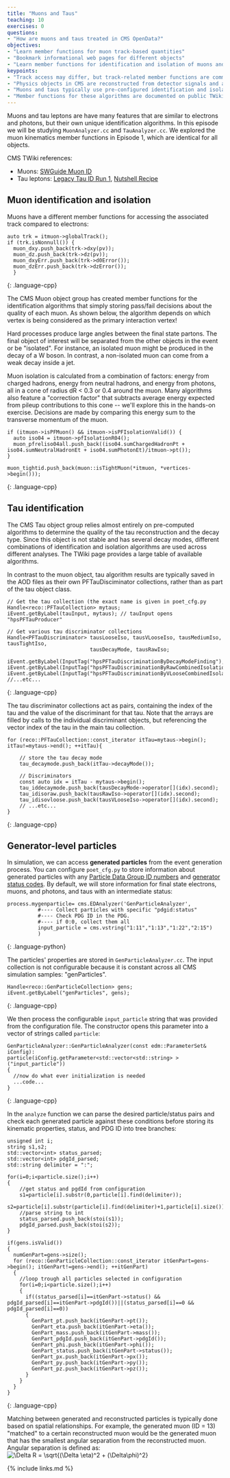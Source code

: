 ```yaml
---
title: "Muons and Taus"
teaching: 10
exercises: 0
questions:
- "How are muons and taus treated in CMS OpenData?"
objectives:
- "Learn member functions for muon track-based quantities"
- "Bookmark informational web pages for different objects"
- "Learn member functions for identification and isolation of muons and taus"
keypoints:
- "Track access may differ, but track-related member functions are common across objects."
- "Physics objects in CMS are reconstructed from detector signals and are never 100% certain!"
- "Muons and taus typically use pre-configured identification and isolation variable member functions."
- "Member functions for these algorithms are documented on public TWiki pages."
---
```


Muons and tau leptons are have many features that are similar to electrons and photons, but their own unique identification algorithms. In this episode we will be studying `MuonAnalyzer.cc` and `TauAnalyzer.cc`. We explored the muon kinematics member functions in Episode 1, which are identical for all objects. 

CMS TWiki references:
 * Muons: [SWGuide Muon ID](https://twiki.cern.ch/twiki/bin/view/CMSPublic/SWGuideMuonId)
 * Tau leptons: [Legacy Tau ID Run 1](https://twiki.cern.ch/twiki/bin/view/CMSPublic/WorkBookPFTauTagging#Legacy_Tau_ID_Run_I), [Nutshell Recipe](https://twiki.cern.ch/twiki/bin/view/CMSPublic/NutShellRecipeFor5312AndNewer)

## Muon identification and isolation

Muons have a different member functions for accessing the associated track compared to electrons:

~~~
auto trk = itmuon->globalTrack();
if (trk.isNonnull()) {
  muon_dxy.push_back(trk->dxy(pv));
  muon_dz.push_back(trk->dz(pv));
  muon_dxyErr.push_back(trk->d0Error());
  muon_dzErr.push_back(trk->dzError());
  }
~~~
{: .language-cpp}

The CMS Muon object group has created member functions for the identification algorithms that simply
storing pass/fail decisions about the quality of each muon. As shown below, the algorithm depends
on which vertex is being considered as the primary interaction vertex!

Hard processes produce large angles between the final state partons. The final object of interest will be separated from 
the other objects in the event or be "isolated". For instance, an isolated muon might be produced in the decay of a W boson.
In contrast, a non-isolated muon can come from a weak decay inside a jet. 

Muon isolation is calculated from a combination of factors: energy from charged hadrons, energy from
neutral hadrons, and energy from photons, all in a cone of radius dR < 0.3 or 0.4 around
the muon. Many algorithms also feature a "correction factor" that subtracts average energy expected
from pileup contributions to this cone -- we'll explore this in the hands-on exercise. Decisions are made by comparing this energy sum to the
transverse momentum of the muon. 

~~~
if (itmuon->isPFMuon() && itmuon->isPFIsolationValid()) {
  auto iso04 = itmuon->pfIsolationR04();
  muon_pfreliso04all.push_back((iso04.sumChargedHadronPt + iso04.sumNeutralHadronEt + iso04.sumPhotonEt)/itmuon->pt());
}

muon_tightid.push_back(muon::isTightMuon(*itmuon, *vertices->begin()));
~~~
{: .language-cpp}

## Tau identification

The CMS Tau object group relies almost entirely on pre-computed algorithms to determine the
quality of the tau reconstruction and the decay type. Since this object is not stable and has
several decay modes, different combinations of identification and isolation algorithms are
used across different analyses. The TWiki page provides a large table of available algorithms.

In contrast to the muon object, tau algorithm results are typically saved in the AOD files
as their own PFTauDisciminator collections, rather than as part of the tau object class.

~~~
// Get the tau collection (the exact name is given in poet_cfg.py
Handle<reco::PFTauCollection> mytaus;
iEvent.getByLabel(tauInput, mytaus); // tauInput opens "hpsPFTauProducer"

// Get various tau discriminator collections
Handle<PFTauDiscriminator> tausLooseIso, tausVLooseIso, tausMediumIso, tausTightIso,
                           tausDecayMode, tausRawIso;

iEvent.getByLabel(InputTag("hpsPFTauDiscriminationByDecayModeFinding"),tausDecayMode);
iEvent.getByLabel(InputTag("hpsPFTauDiscriminationByRawCombinedIsolationDBSumPtCorr"),tausRawIso);
iEvent.getByLabel(InputTag("hpsPFTauDiscriminationByVLooseCombinedIsolationDBSumPtCorr"),tausVLooseIso);
//...etc...
~~~
{: .language-cpp}

The tau discriminator collections act as pairs, containing the index of the tau and the value
of the discriminant for that tau. Note that the arrays are filled by calls to the individual
discriminant objects, but referencing the vector index of the tau in the main tau collection.

~~~
for (reco::PFTauCollection::const_iterator itTau=mytaus->begin(); itTau!=mytaus->end(); ++itTau){

    // store the tau decay mode
    tau_decaymode.push_back(itTau->decayMode());

    // Discriminators
    const auto idx = itTau - mytaus->begin();
    tau_iddecaymode.push_back(tausDecayMode->operator[](idx).second);
    tau_idisoraw.push_back(tausRawIso->operator[](idx).second);
    tau_idisovloose.push_back(tausVLooseIso->operator[](idx).second);    
    // ...etc...
}
~~~
{: .language-cpp}


## Generator-level particles

In simulation, we can access **generated particles** from the event generation process. 
You can configure `poet_cfg.py` to store information about generated particles with any [Particle Data Group ID numbers](https://pdg.lbl.gov/2021/reviews/rpp2020-rev-monte-carlo-numbering.pdf) and [generator status codes](https://twiki.cern.ch/twiki/bin/view/CMSPublic/WorkBookGenParticleCandidate).
By default, we will store information for final state electrons, muons, and photons, and taus with an intermediate status:
~~~
process.mygenparticle= cms.EDAnalyzer('GenParticleAnalyzer',
          #---- Collect particles with specific "pdgid:status"
          #---- Check PDG ID in the PDG.
          #---- if 0:0, collect them all 
          input_particle = cms.vstring("1:11","1:13","1:22","2:15")
          )
~~~
{: .language-python}

The particles' properties are stored in `GenParticleAnalyzer.cc`. The input collection is not configurable because it is constant across all CMS simulation
samples: "genParticles". 
~~~
Handle<reco::GenParticleCollection> gens;
iEvent.getByLabel("genParticles", gens);
~~~
{: .language-cpp}

We then process the configurable `input_particle` string that was provided from the configuration file. The constructor opens this parameter into a vector of strings called `particle`:
~~~
GenParticleAnalyzer::GenParticleAnalyzer(const edm::ParameterSet& iConfig):
particle(iConfig.getParameter<std::vector<std::string> >("input_particle"))
{
  //now do what ever initialization is needed
  ...code...
}
~~~
{: .language-cpp}

In the `analyze` function we can parse the desired particle/status pairs and check each generated particle against these conditions before storing its kinematic properties, status, and PDG ID into tree branches:
~~~
unsigned int i;
string s1,s2;
std::vector<int> status_parsed;
std::vector<int> pdgId_parsed;
std::string delimiter = ":";

for(i=0;i<particle.size();i++)
{
    //get status and pgdId from configuration
    s1=particle[i].substr(0,particle[i].find(delimiter));
    s2=particle[i].substr(particle[i].find(delimiter)+1,particle[i].size());
    //parse string to int
    status_parsed.push_back(stoi(s1));
    pdgId_parsed.push_back(stoi(s2));
}

if(gens.isValid())
{
  numGenPart=gens->size();
  for (reco::GenParticleCollection::const_iterator itGenPart=gens->begin(); itGenPart!=gens->end(); ++itGenPart)
  {
    //loop trough all particles selected in configuration
    for(i=0;i<particle.size();i++)
    {
      if((status_parsed[i]==itGenPart->status() && pdgId_parsed[i]==itGenPart->pdgId())||(status_parsed[i]==0 && pdgId_parsed[i]==0))
      {
        GenPart_pt.push_back(itGenPart->pt());
        GenPart_eta.push_back(itGenPart->eta());
        GenPart_mass.push_back(itGenPart->mass());
        GenPart_pdgId.push_back(itGenPart->pdgId());
        GenPart_phi.push_back(itGenPart->phi());
        GenPart_status.push_back(itGenPart->status());
        GenPart_px.push_back(itGenPart->px());
        GenPart_py.push_back(itGenPart->py());
        GenPart_pz.push_back(itGenPart->pz());
      }
    }               
  }
}
~~~
{: .language-cpp}

Matching between generated and reconstructed particles is typically done based on spatial relationships. For example, the generated muon (ID = 13) "matched" to a certain reconstructed muon would be the generated muon that has the smallest angular separation from the reconstructed muon. Angular separation is defined as:
<img src="https://latex.codecogs.com/svg.image?\Delta&space;R&space;=&space;\sqrt{(\Delta&space;\eta)^2&space;&plus;&space;(\Delta\phi)^2}" title="\Delta R = \sqrt{(\Delta \eta)^2 + (\Delta\phi)^2}" />


{% include links.md %}

